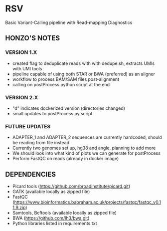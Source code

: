 # RSV
Basic Variant-Calling pipeline with Read-mapping Diagnostics

## HONZO'S NOTES
### VERSION 1.X
- created flag to deduplicate reads with with dedupe.sh, extracts UMIs with UMI tools
- pipeline capable of using both STAR or BWA (preferred) as an aligner
- workflow to process BAM/SAM files post-alignment
- calling on postProcess python script at the end
### VERSION 2.X
- "d" indicates dockerized version (directories changed)
- small updates to postProcess.py script
### FUTURE UPDATES
- ADAPTER_1 and ADAPTER_2 sequences are currently hardcoded, should be reading from file instead
- Currently two genomes set up, hg38 and angle, planning to add more
- We should look into what kind of plots we can generate for postProcess
- Perform FastQC on reads (already in docker image)

## DEPENDENCIES
- Picard tools (https://github.com/broadinstitute/picard.git)
- GATK (available locally as zipped file)
- FastQC (https://www.bioinformatics.babraham.ac.uk/projects/fastqc/fastqc_v0.11.9.zip)
- Samtools, Bcftools (available locally as zipped file)
- BWA (https://github.com/lh3/bwa.git)
- Python libraries listed in requirements.txt
